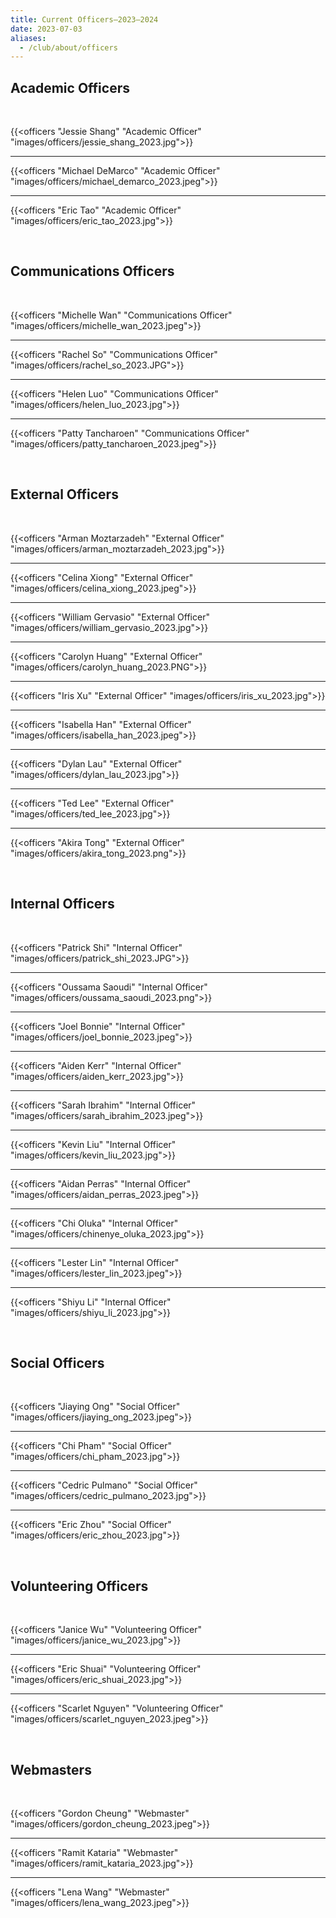 ```yaml
---
title: Current Officers—2023–2024
date: 2023-07-03
aliases:
  - /club/about/officers
---
```


## Academic Officers

<br/>

{{<officers "Jessie Shang" "Academic Officer" "images/officers/jessie_shang_2023.jpg">}}

---

{{<officers "Michael DeMarco" "Academic Officer" "images/officers/michael_demarco_2023.jpeg">}}

---

{{<officers "Eric Tao" "Academic Officer" "images/officers/eric_tao_2023.jpg">}}

<br/>

## Communications Officers

<br/>

{{<officers "Michelle Wan" "Communications Officer" "images/officers/michelle_wan_2023.jpeg">}}

---

{{<officers "Rachel So" "Communications Officer" "images/officers/rachel_so_2023.JPG">}}

---

{{<officers "Helen Luo" "Communications Officer" "images/officers/helen_luo_2023.jpg">}}

---

{{<officers "Patty Tancharoen" "Communications Officer" "images/officers/patty_tancharoen_2023.jpeg">}}

<br/>

## External Officers

<br/>

{{<officers "Arman Moztarzadeh" "External Officer" "images/officers/arman_moztarzadeh_2023.jpg">}}

---

{{<officers "Celina Xiong" "External Officer" "images/officers/celina_xiong_2023.jpeg">}}

---

{{<officers "William Gervasio" "External Officer" "images/officers/william_gervasio_2023.jpg">}}

---

{{<officers "Carolyn Huang" "External Officer" "images/officers/carolyn_huang_2023.PNG">}}

---

{{<officers "Iris Xu" "External Officer" "images/officers/iris_xu_2023.jpg">}}

---

{{<officers "Isabella Han" "External Officer" "images/officers/isabella_han_2023.jpeg">}}

---

{{<officers "Dylan Lau" "External Officer" "images/officers/dylan_lau_2023.jpg">}}

---

{{<officers "Ted Lee" "External Officer" "images/officers/ted_lee_2023.jpg">}}

---

{{<officers "Akira Tong" "External Officer" "images/officers/akira_tong_2023.png">}}

<br/>

## Internal Officers

<br/>

{{<officers "Patrick Shi" "Internal Officer" "images/officers/patrick_shi_2023.JPG">}}

---

{{<officers "Oussama Saoudi" "Internal Officer" "images/officers/oussama_saoudi_2023.png">}}

---

{{<officers "Joel Bonnie" "Internal Officer" "images/officers/joel_bonnie_2023.jpeg">}}

---

{{<officers "Aiden Kerr" "Internal Officer" "images/officers/aiden_kerr_2023.jpg">}}

---

{{<officers "Sarah Ibrahim" "Internal Officer" "images/officers/sarah_ibrahim_2023.jpeg">}}

---

{{<officers "Kevin Liu" "Internal Officer" "images/officers/kevin_liu_2023.jpg">}}

---

{{<officers "Aidan Perras" "Internal Officer" "images/officers/aidan_perras_2023.jpeg">}}

---

{{<officers "Chi Oluka" "Internal Officer" "images/officers/chinenye_oluka_2023.jpg">}}

---

{{<officers "Lester Lin" "Internal Officer" "images/officers/lester_lin_2023.jpeg">}}

---

{{<officers "Shiyu Li" "Internal Officer" "images/officers/shiyu_li_2023.jpg">}}

<br/>

## Social Officers

<br/>

{{<officers "Jiaying Ong" "Social Officer" "images/officers/jiaying_ong_2023.jpeg">}}

---

{{<officers "Chi Pham" "Social Officer" "images/officers/chi_pham_2023.jpg">}}

---

{{<officers "Cedric Pulmano" "Social Officer" "images/officers/cedric_pulmano_2023.jpg">}}

---

{{<officers "Eric Zhou" "Social Officer" "images/officers/eric_zhou_2023.jpg">}}

<br/>

## Volunteering Officers

<br/>

{{<officers "Janice Wu" "Volunteering Officer" "images/officers/janice_wu_2023.jpg">}}

---

{{<officers "Eric Shuai" "Volunteering Officer" "images/officers/eric_shuai_2023.jpg">}}

---

{{<officers "Scarlet Nguyen" "Volunteering Officer" "images/officers/scarlet_nguyen_2023.jpeg">}}

<br/>

## Webmasters

<br/>

{{<officers "Gordon Cheung" "Webmaster" "images/officers/gordon_cheung_2023.jpeg">}}

---

{{<officers "Ramit Kataria" "Webmaster" "images/officers/ramit_kataria_2023.jpg">}}

---

{{<officers "Lena Wang" "Webmaster" "images/officers/lena_wang_2023.jpeg">}}
